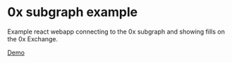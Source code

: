 # 0x subgraph example

Example react webapp connecting to the 0x subgraph and showing fills on the 0x Exchange.

[Demo](https://dekz.github.io/0x-subgraph-example/)
